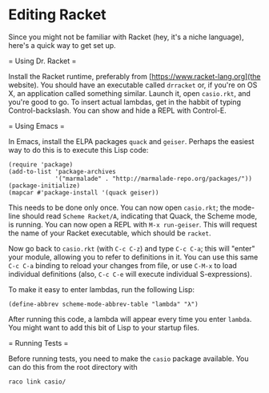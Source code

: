 Editing Racket
==============

Since you might not be familiar with Racket (hey, it's a niche language), here's a quick way to get set up.

= Using Dr. Racket =

Install the Racket runtime, preferably from [https://www.racket-lang.org](the website).  You should have an executable called `drracket` or, if you're on OS X, an application called something similar.  Launch it, open `casio.rkt`, and you're good to go.  To insert actual lambdas, get in the habbit of typing Control-backslash.  You can show and hide a REPL with Control-E.

= Using Emacs =

In Emacs, install the ELPA packages `quack` and `geiser`.  Perhaps the easiest way to do this is to execute this Lisp code:

    (require 'package)
    (add-to-list 'package-archives
                 '("marmalade" . "http://marmalade-repo.org/packages/"))
    (package-initialize)
    (mapcar #'package-install '(quack geiser))

This needs to be done only once.  You can now open `casio.rkt`; the mode-line should read `Scheme Racket/A`, indicating that Quack, the Scheme mode, is running.  You can now open a REPL with `M-x run-geiser`.  This will request the name of your Racket executable, which should be `racket`.

Now go back to `casio.rkt` (with `C-c C-z`) and type `C-c C-a`; this will "enter" your module, allowing you to refer to definitions in it.  You can use this same `C-c C-a` binding to reload your changes from file, or use `C-M-x` to load individual definitions (also, `C-c C-e` will execute individual S-expressions).

To make it easy to enter lambdas, run the following Lisp:

    (define-abbrev scheme-mode-abbrev-table "lambda" "λ")

After running this code, a lambda will appear every time you enter `lambda`.  You might want to add this bit of Lisp to your startup files.

= Running Tests =

Before running tests, you need to make the `casio` package available. You can do this from the root directory with

    raco link casio/

